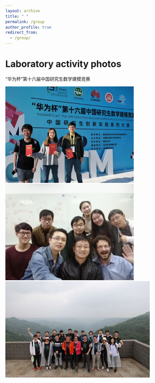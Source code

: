 ```yaml
---
layout: archive
title: " "
permalink: /group
author_profile: true
redirect_from:
  - /group/
---
```

<h1>Laboratory activity photos</h1>

<div style="width: 100%">
    <p>“华为杯”第十六届中国研究生数学建模竞赛</p>
    <img src="/images/group/group1.jpg" style="max-height: 300px; margin: 0 auto;">
</div>
<!-- ![](http://consolexinhun.github.io/images/500x300.png) -->

<div style="width: 100%">
    <!-- <p>“华为杯”第十六届中国研究生数学建模竞赛</p> -->
    <img src="/images/group/group2.jpg" style="max-height: 300px; margin: 0 auto; ">
</div>

<div style="width: 100%">
    <!-- <p>“华为杯”第十六届中国研究生数学建模竞赛</p> -->
    <img src="/images/group/group3.jpg" style="max-height: 300px; margin: 0 auto; ">
</div>
